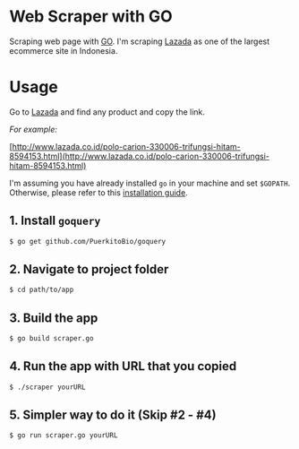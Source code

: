 # Web Scraper with GO
Scraping web page with [GO](https://golang.org). I'm scraping [Lazada](http://www.lazada.co.id/) as one of the largest ecommerce site in Indonesia.


# Usage
Go to [Lazada](http://www.lazada.co.id/) and find any product and copy the link. 

*For example:*

[http://www.lazada.co.id/polo-carion-330006-trifungsi-hitam-8594153.html](http://www.lazada.co.id/polo-carion-330006-trifungsi-hitam-8594153.html)

I'm assuming you have already installed `go` in your machine and set `$GOPATH`. Otherwise, please refer to this [installation guide](https://golang.org/doc/install).

## 1. Install `goquery`
```sh
$ go get github.com/PuerkitoBio/goquery
```

## 2. Navigate to project folder
```sh
$ cd path/to/app
```

## 3. Build the app
```sh
$ go build scraper.go
```

## 4. Run the app with URL that you copied
```sh
$ ./scraper yourURL
```

## 5. Simpler way to do it (Skip #2 - #4)
```sh
$ go run scraper.go yourURL
```